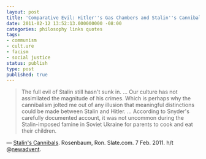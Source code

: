 ```yaml
---
layout: post
title: 'Comparative Evil: Hitler''s Gas Chambers and Stalin''s Cannibalism'
date: 2011-02-12 13:52:13.000000000 -08:00
categories: philosophy links quotes
tags:
- communism
- cult.ure
- facism
- social justice
status: publish
type: post
published: true
---
```

> The full evil of Stalin still hasn't sunk in. … Our culture has not assimilated the magnitude of his crimes. Which is perhaps why the cannibalism jolted me out of any illusion that meaningful distinctions could be made between Stalin and Hitler. … According to Snyder's carefully documented account, it was not uncommon during the Stalin-imposed famine in Soviet Ukraine for parents to cook and eat their children.

&mdash; [Stalin's Cannibals](http://slate.me/gYwgtL). Rosenbaum, Ron. Slate.com. 7 Feb. 2011. h/t @[newadvent](http://twitter.com/#!/newadvent).

